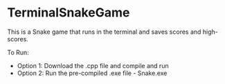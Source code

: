 # TerminalSnakeGame

This is a Snake game that runs in the terminal
and saves scores and high-scores.

To Run:
- Option 1: Download the .cpp file and compile and run
- Option 2: Run the pre-compiled .exe file - Snake.exe


